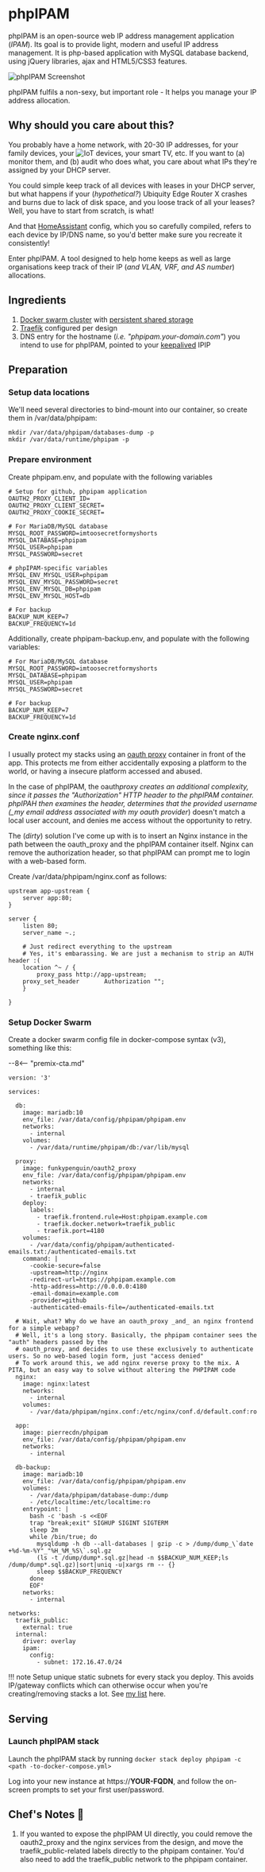 # phpIPAM

phpIPAM is an open-source web IP address management application (_IPAM_). Its goal is to provide light, modern and useful IP address management. It is php-based application with MySQL database backend, using jQuery libraries, ajax and HTML5/CSS3 features.

![phpIPAM Screenshot](../images/phpipam.png)

phpIPAM fulfils a non-sexy, but important role - It helps you manage your IP address allocation.

## Why should you care about this?

You probably have a home network, with 20-30 IP addresses, for your family devices, your ![IoT devices](/recipes/homeassistant), your smart TV, etc. If you want to (a) monitor them, and (b) audit who does what, you care about what IPs they're assigned by your DHCP server.

You could simple keep track of all devices with leases in your DHCP server, but what happens if your (_hypothetical?_) Ubiquity Edge Router X crashes and burns due to lack of disk space, and you loose track of all your leases? Well, you have to start from scratch, is what!

And that [HomeAssistant](/recipes/homeassistant/) config, which you so carefully compiled, refers to each device by IP/DNS name, so you'd better make sure you recreate it consistently!

Enter phpIPAM. A tool designed to help home keeps as well as large organisations keep track of their IP (_and VLAN, VRF, and AS number_) allocations.

## Ingredients

1. [Docker swarm cluster](/ha-docker-swarm/design/) with [persistent shared storage](/ha-docker-swarm/shared-storage-ceph.md)
2. [Traefik](/ha-docker-swarm/traefik) configured per design
3. DNS entry for the hostname (_i.e. "phpipam.your-domain.com"_) you intend to use for phpIPAM, pointed to your [keepalived](/ha-docker-swarm/keepalived/) IPIP

## Preparation

### Setup data locations

We'll need several directories to bind-mount into our container, so create them in /var/data/phpipam:

```
mkdir /var/data/phpipam/databases-dump -p
mkdir /var/data/runtime/phpipam -p
```

### Prepare environment

Create phpipam.env, and populate with the following variables

```
# Setup for github, phpipam application
OAUTH2_PROXY_CLIENT_ID=
OAUTH2_PROXY_CLIENT_SECRET=
OAUTH2_PROXY_COOKIE_SECRET=

# For MariaDB/MySQL database
MYSQL_ROOT_PASSWORD=imtoosecretformyshorts
MYSQL_DATABASE=phpipam
MYSQL_USER=phpipam
MYSQL_PASSWORD=secret

# phpIPAM-specific variables
MYSQL_ENV_MYSQL_USER=phpipam
MYSQL_ENV_MYSQL_PASSWORD=secret
MYSQL_ENV_MYSQL_DB=phpipam
MYSQL_ENV_MYSQL_HOST=db

# For backup
BACKUP_NUM_KEEP=7
BACKUP_FREQUENCY=1d
```

Additionally, create phpipam-backup.env, and populate with the following variables:

```
# For MariaDB/MySQL database
MYSQL_ROOT_PASSWORD=imtoosecretformyshorts
MYSQL_DATABASE=phpipam
MYSQL_USER=phpipam
MYSQL_PASSWORD=secret

# For backup
BACKUP_NUM_KEEP=7
BACKUP_FREQUENCY=1d
```

### Create nginx.conf

I usually protect my stacks using an [oauth proxy](/reference/oauth_proxy/) container in front of the app. This protects me from either accidentally exposing a platform to the world, or having a insecure platform accessed and abused.

In the case of phpIPAM, the oauth*proxy creates an additional complexity, since it passes the "Authorization" HTTP header to the phpIPAM container. phpIPAH then examines the header, determines that the provided username (\_my email address associated with my oauth provider*) doesn't match a local user account, and denies me access without the opportunity to retry.

The (_dirty_) solution I've come up with is to insert an Nginx instance in the path between the oauth_proxy and the phpIPAM container itself. Nginx can remove the authorization header, so that phpIPAM can prompt me to login with a web-based form.

Create /var/data/phpipam/nginx.conf as follows:

```
upstream app-upstream {
    server app:80;
}

server {
    listen 80;
    server_name ~.;

    # Just redirect everything to the upstream
    # Yes, it's embarassing. We are just a mechanism to strip an AUTH header :(
    location ^~ / {
        proxy_pass http://app-upstream;
	proxy_set_header       Authorization "";
    }

}
```

### Setup Docker Swarm

Create a docker swarm config file in docker-compose syntax (v3), something like this:

--8<-- "premix-cta.md"

```
version: '3'

services:

  db:
    image: mariadb:10
    env_file: /var/data/config/phpipam/phpipam.env
    networks:
      - internal
    volumes:
      - /var/data/runtime/phpipam/db:/var/lib/mysql

  proxy:
    image: funkypenguin/oauth2_proxy
    env_file: /var/data/config/phpipam/phpipam.env
    networks:
      - internal
      - traefik_public
    deploy:
      labels:
        - traefik.frontend.rule=Host:phpipam.example.com
        - traefik.docker.network=traefik_public
        - traefik.port=4180
    volumes:
      - /var/data/config/phpipam/authenticated-emails.txt:/authenticated-emails.txt
    command: |
      -cookie-secure=false
      -upstream=http://nginx
      -redirect-url=https://phpipam.example.com
      -http-address=http://0.0.0.0:4180
      -email-domain=example.com
      -provider=github
      -authenticated-emails-file=/authenticated-emails.txt

  # Wait, what? Why do we have an oauth_proxy _and_ an nginx frontend for a simple webapp?
  # Well, it's a long story. Basically, the phpipam container sees the "auth" headers passed by the
  # oauth_proxy, and decides to use these exclusively to authenticate users. So no web-based login form, just "access denied"
  # To work around this, we add nginx reverse proxy to the mix. A PITA, but an easy way to solve without altering the PHPIPAM code
  nginx:
    image: nginx:latest
    networks:
      - internal
    volumes:
      - /var/data/phpipam/nginx.conf:/etc/nginx/conf.d/default.conf:ro

  app:
    image: pierrecdn/phpipam
    env_file: /var/data/config/phpipam/phpipam.env
    networks:
      - internal

  db-backup:
    image: mariadb:10
    env_file: /var/data/config/phpipam/phpipam.env
    volumes:
      - /var/data/phpipam/database-dump:/dump
      - /etc/localtime:/etc/localtime:ro
    entrypoint: |
      bash -c 'bash -s <<EOF
      trap "break;exit" SIGHUP SIGINT SIGTERM
      sleep 2m
      while /bin/true; do
        mysqldump -h db --all-databases | gzip -c > /dump/dump_\`date +%d-%m-%Y"_"%H_%M_%S\`.sql.gz
        (ls -t /dump/dump*.sql.gz|head -n $$BACKUP_NUM_KEEP;ls /dump/dump*.sql.gz)|sort|uniq -u|xargs rm -- {}
        sleep $$BACKUP_FREQUENCY
      done
      EOF'
    networks:
      - internal

networks:
  traefik_public:
    external: true
  internal:
    driver: overlay
    ipam:
      config:
        - subnet: 172.16.47.0/24
```

!!! note
Setup unique static subnets for every stack you deploy. This avoids IP/gateway conflicts which can otherwise occur when you're creating/removing stacks a lot. See [my list](/reference/networks/) here.

## Serving

### Launch phpIPAM stack

Launch the phpIPAM stack by running `docker stack deploy phpipam -c <path -to-docker-compose.yml>`

Log into your new instance at https://**YOUR-FQDN**, and follow the on-screen prompts to set your first user/password.

## Chef's Notes 📓

1. If you wanted to expose the phpIPAM UI directly, you could remove the oauth2_proxy and the nginx services from the design, and move the traefik_public-related labels directly to the phpipam container. You'd also need to add the traefik_public network to the phpipam container.
